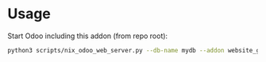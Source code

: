 # Usage

Start Odoo including this addon (from repo root):

```bash
python3 scripts/nix_odoo_web_server.py --db-name mydb --addon website_geoengine_store_locator
```
